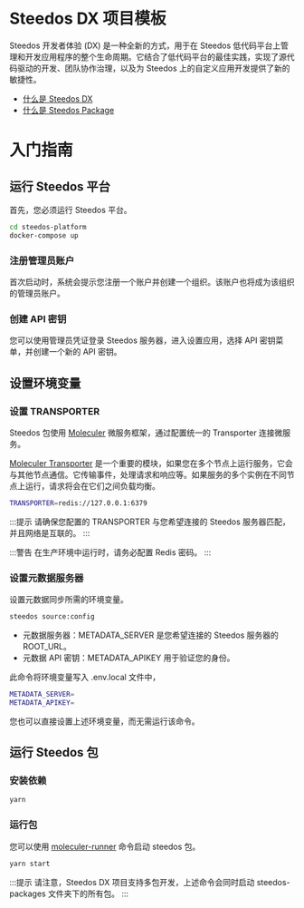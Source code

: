 # Steedos DX 项目模板

Steedos 开发者体验 (DX) 是一种全新的方式，用于在 Steedos 低代码平台上管理和开发应用程序的整个生命周期。它结合了低代码平台的最佳实践，实现了源代码驱动的开发、团队协作治理，以及为 Steedos 上的自定义应用开发提供了新的敏捷性。

- [什么是 Steedos DX](https://docs.steedos.com/developer/setup/steedos-dx)
- [什么是 Steedos Package](https://docs.steedos.com/developer/package/overview)

# 入门指南

## 运行 Steedos 平台

首先，您必须运行 Steedos 平台。

```bash
cd steedos-platform
docker-compose up
```

### 注册管理员账户

首次启动时，系统会提示您注册一个账户并创建一个组织。该账户也将成为该组织的管理员账户。

### 创建 API 密钥

您可以使用管理员凭证登录 Steedos 服务器，进入设置应用，选择 API 密钥菜单，并创建一个新的 API 密钥。

## 设置环境变量

### 设置 TRANSPORTER

Steedos 包使用 [Moleculer](https://moleculer.services/docs) 微服务框架，通过配置统一的 Transporter 连接微服务。

[Moleculer Transporter](https://moleculer.services/docs/0.14/networking) 是一个重要的模块，如果您在多个节点上运行服务，它会与其他节点通信。它传输事件，处理请求和响应等。如果服务的多个实例在不同节点上运行，请求将会在它们之间负载均衡。

```bash
TRANSPORTER=redis://127.0.0.1:6379
```
:::提示
请确保您配置的 TRANSPORTER 与您希望连接的 Steedos 服务器匹配，并且网络是互联的。
:::

:::警告
在生产环境中运行时，请务必配置 Redis 密码。
:::

### 设置元数据服务器

设置元数据同步所需的环境变量。

```bash
steedos source:config
```

- 元数据服务器：METADATA_SERVER 是您希望连接的 Steedos 服务器的 ROOT_URL。
- 元数据 API 密钥：METADATA_APIKEY 用于验证您的身份。

此命令将环境变量写入 .env.local 文件中，

```bash
METADATA_SERVER=
METADATA_APIKEY=
```

您也可以直接设置上述环境变量，而无需运行该命令。

## 运行 Steedos 包

### 安装依赖

```bash
yarn
```

### 运行包

您可以使用 [moleculer-runner](https://moleculer.services/docs/0.14/runner) 命令启动 steedos 包。

```bash
yarn start
```

:::提示
请注意，Steedos DX 项目支持多包开发，上述命令会同时启动 steedos-packages 文件夹下的所有包。
:::